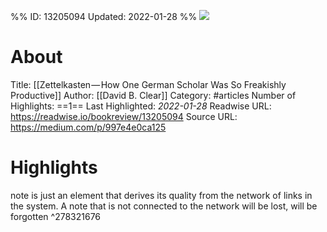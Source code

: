 %%
ID: 13205094
Updated: 2022-01-28
%%
![](https://readwise-assets.s3.amazonaws.com/static/images/article1.be68295a7e40.png)

# About
Title: [[Zettelkasten — How One German Scholar Was So Freakishly Productive]]
Author: [[David B. Clear]]
Category: #articles
Number of Highlights: ==1==
Last Highlighted: *2022-01-28*
Readwise URL: https://readwise.io/bookreview/13205094
Source URL: https://medium.com/p/997e4e0ca125


# Highlights 
note is just an element that derives its quality from the network of links in the system. A note that is not connected to the network will be lost, will be forgotten  ^278321676

